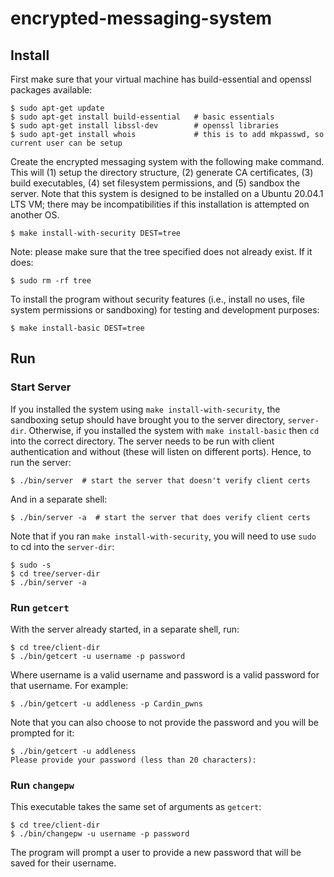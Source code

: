 # encrypted-messaging-system

## Install 

First make sure that your virtual machine has build-essential and openssl packages available:
```
$ sudo apt-get update
$ sudo apt-get install build-essential   # basic essentials
$ sudo apt-get install libssl-dev        # openssl libraries
$ sudo apt-get install whois             # this is to add mkpasswd, so current user can be setup
```

Create the encrypted messaging system with the following make command. This will (1) setup the directory structure, (2) generate CA certificates, (3) build executables, (4) set filesystem permissions, and (5) sandbox the server. Note that this system is designed to be installed on a Ubuntu 20.04.1 LTS VM; there may be incompatibilities if this installation is attempted on another OS. 
```
$ make install-with-security DEST=tree
```

Note: please make sure that the tree specified does not already exist. If it does:
```
$ sudo rm -rf tree
```

To install the program without security features (i.e., install no uses, file system permissions or sandboxing) for testing and development purposes:
```
$ make install-basic DEST=tree
```

## Run

### Start Server

If you installed the system using `make install-with-security`, the sandboxing setup should have brought you to the server directory, `server-dir`. Otherwise, if you installed the system with `make install-basic` then `cd` into the correct directory. The server needs to be run with client authentication and without (these will listen on different ports). Hence, to run the server:
```
$ ./bin/server  # start the server that doesn't verify client certs
```
And in a separate shell:
```
$ ./bin/server -a  # start the server that does verify client certs
```
Note that if you ran `make install-with-security`, you will need to use `sudo` to cd into the `server-dir`:
```
$ sudo -s
$ cd tree/server-dir
$ ./bin/server -a
```

### Run `getcert`

With the server already started, in a separate shell, run:
```
$ cd tree/client-dir
$ ./bin/getcert -u username -p password
```

Where username is a valid username and password is a valid password for that username. For example:
```
$ ./bin/getcert -u addleness -p Cardin_pwns
```
Note that you can also choose to not provide the password and you will be prompted for it:
```
$ ./bin/getcert -u addleness
Please provide your password (less than 20 characters): 
```

### Run `changepw`

This executable takes the same set of arguments as `getcert`:

```
$ cd tree/client-dir
$ ./bin/changepw -u username -p password 
```
The program will prompt a user to provide a new password that will be saved for their username.
